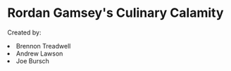 # Rordan Gamsey's Culinary Calamity

<p>Created by:
<li>Brennon Treadwell </li>
<li>Andrew Lawson </li>
<li>Joe Bursch </li>
</p>

